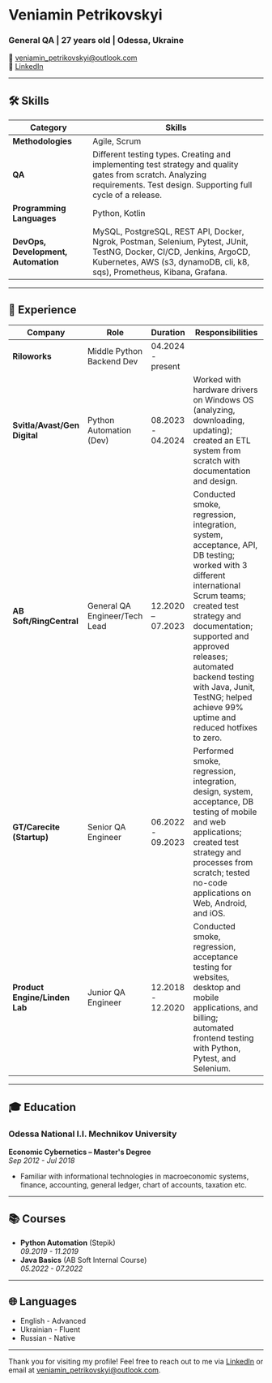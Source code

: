 # Veniamin Petrikovskyi

### General QA | 27 years old | Odessa, Ukraine
📧 veniamin_petrikovskyi@outlook.com  
🔗 [LinkedIn](https://www.linkedin.com/in/veniamin-petrikovskyi/)

---

## 🛠️ Skills

| **Category**            | **Skills**                                                                                                      |
|-------------------------|-----------------------------------------------------------------------------------------------------------------|
| **Methodologies**       | Agile, Scrum |
| **QA**                  | Different testing types. Creating and implementing test strategy and quality gates from scratch. Analyzing requirements. Test design. Supporting full cycle of a release.|
| **Programming Languages** | Python, Kotlin                                                                                             |
| **DevOps, Development, Automation** | MySQL, PostgreSQL, REST API, Docker, Ngrok, Postman, Selenium, Pytest, JUnit, TestNG, Docker, CI/CD, Jenkins, ArgoCD, Kubernetes, AWS (s3, dynamoDB, cli, k8, sqs), Prometheus, Kibana, Grafana.|

---

## 💼 Experience

| **Company**                            | **Role**                       | **Duration**             | **Responsibilities**                                                                                                                                      |
|----------------------------------------|--------------------------------|--------------------------|----------------------------------------------------------------------------------------------------------------------------------------------------------|
| **Riloworks**                          | Middle Python Backend Dev      | 04.2024 - present        |  |
| **Svitla/Avast/Gen Digital**           | Python Automation (Dev)        | 08.2023 - 04.2024        | Worked with hardware drivers on Windows OS (analyzing, downloading, updating); created an ETL system from scratch with documentation and design.           |
| **AB Soft/RingCentral**                | General QA Engineer/Tech Lead  | 12.2020 – 07.2023        | Conducted smoke, regression, integration, system, acceptance, API, DB testing; worked with 3 different international Scrum teams; created test strategy and documentation; supported and approved releases; automated backend testing with Java, Junit, TestNG; helped achieve 99% uptime and reduced hotfixes to zero. |
| **GT/Carecite (Startup)**              | Senior QA Engineer             | 06.2022 - 09.2023        | Performed smoke, regression, integration, design, system, acceptance, DB testing of mobile and web applications; created test strategy and processes from scratch; tested no-code applications on Web, Android, and iOS. |
| **Product Engine/Linden Lab**          | Junior QA Engineer             | 12.2018 - 12.2020        | Conducted smoke, regression, acceptance testing for websites, desktop and mobile applications, and billing; automated frontend testing with Python, Pytest, and Selenium. |

---
## 🎓 Education

### Odessa National I.I. Mechnikov University
**Economic Cybernetics – Master's Degree**  
*Sep 2012 - Jul 2018*
- Familiar with informational technologies in macroeconomic systems, finance, accounting, general ledger, chart of accounts, taxation etc.

---

## 📚 Courses

- **Python Automation** (Stepik)  
  *09.2019 - 11.2019*
- **Java Basics** (AB Soft Internal Course)  
  *05.2022 - 07.2022*

---
## 🌐 Languages

- English - Advanced
- Ukrainian - Fluent
- Russian - Native

---

Thank you for visiting my profile! Feel free to reach out to me via [LinkedIn](https://www.linkedin.com/in/veniamin-petrikovskyi/) or email at veniamin_petrikovskyi@outlook.com.
